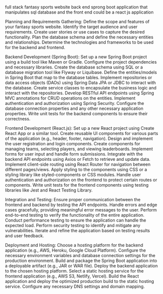full stack fantasy sports website back end sprong boot application that manipulates sql database and the front end could be a react js application

Planning and Requirements Gathering:
Define the scope and features of your fantasy sports website.
Identify the target audience and user requirements.
Create user stories or use cases to capture the desired functionality.
Plan the database schema and define the necessary entities and relationships.
Determine the technologies and frameworks to be used for the backend and frontend.

Backend Development (Spring Boot):
Set up a new Spring Boot project using a build tool like Maven or Gradle.
Configure the project dependencies and necessary libraries.
Create the database schema using SQL or a database migration tool like Flyway or Liquibase.
Define the entities/models in Spring Boot that map to the database tables.
Implement repositories or data access objects (DAOs) using Spring Data JPA or JDBC to interact with the database.
Create service classes to encapsulate the business logic and interact with the repositories.
Develop RESTful API endpoints using Spring MVC annotations for CRUD operations on the entities.
Implement authentication and authorization using Spring Security.
Configure the database connection properties and any other necessary application properties.
Write unit tests for the backend components to ensure their correctness.

Frontend Development (React.js):
Set up a new React project using Create React App or a similar tool.
Create reusable UI components for various parts of the application (e.g., header, footer, navigation).
Design and implement the user registration and login components.
Create components for managing teams, selecting players, and viewing leaderboards.
Implement forms for user input and handle form submissions.
Integrate with the backend API endpoints using Axios or Fetch to retrieve and update data.
Implement client-side routing using React Router for navigation between different pages/views.
Apply styling to the components using CSS or a styling library like styled-components or CSS modules.
Handle user authentication and authorization on the frontend to protect certain routes or components.
Write unit tests for the frontend components using testing libraries like Jest and React Testing Library.

Integration and Testing:
Ensure proper communication between the frontend and backend by testing the API endpoints.
Handle errors and edge cases gracefully, providing meaningful error messages to the user.
Perform end-to-end testing to verify the functionality of the entire application.
Conduct performance testing to ensure the application can handle the expected load.
Perform security testing to identify and mitigate any vulnerabilities.
Iterate and refine the application based on testing results and user feedback.

Deployment and Hosting:
Choose a hosting platform for the backend application (e.g., AWS, Heroku, Google Cloud Platform).
Configure the necessary environment variables and database connection settings for the production environment.
Build and package the Spring Boot application into a deployable artifact (e.g., JAR or WAR file).
Deploy the backend application to the chosen hosting platform.
Select a static hosting service for the frontend application (e.g., AWS S3, Netlify, Vercel).
Build the React application and deploy the optimized production build to the static hosting service.
Configure any necessary DNS settings and domain mapping.
